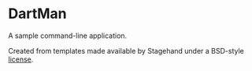 # DartMan

A sample command-line application.

Created from templates made available by Stagehand under a BSD-style
[license](https://github.com/dart-lang/stagehand/blob/master/LICENSE).
